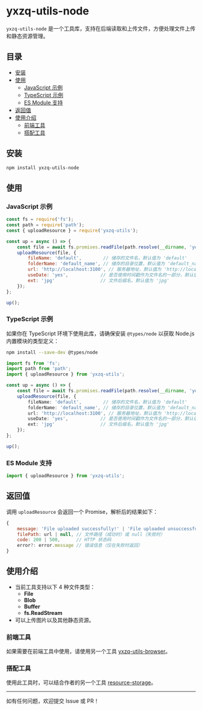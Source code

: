 # yxzq-utils-node

`yxzq-utils-node` 是一个工具库，支持在后端读取和上传文件，方便处理文件上传和静态资源管理。

## 目录

- [安装](#安装)
- [使用](#使用)
  - [JavaScript 示例](#javascript-示例)
  - [TypeScript 示例](#typescript-示例)
  - [ES Module 支持](#es-module-支持)
- [返回值](#返回值)
- [使用介绍](#使用介绍)
  - [前端工具](#前端工具)
  - [搭配工具](#搭配工具)

## 安装

```bash
npm install yxzq-utils-node
```

## 使用

### JavaScript 示例

```javascript
const fs = require('fs');
const path = require('path');
const { uploadResource } = require('yxzq-utils');

const up = async () => {
    const file = await fs.promises.readFile(path.resolve(__dirname, 'yourFilePath'));
    uploadResource(file, {
        fileName: 'default',        // 储存的文件名，默认值为 'default'
        folderName: 'default_name', // 储存的目录位置，默认值为 'default_name'
        url: 'http://localhost:3100', // 服务器地址，默认值为 'http://localhost:3100'
        useDate: 'yes',            // 是否使用时间戳作为文件名的一部分，默认值为 'yes'
        ext: 'jpg'                 // 文件后缀名，默认值为 'jpg'
    });
};

up();
```

### TypeScript 示例

如果你在 TypeScript 环境下使用此库，请确保安装 `@types/node` 以获取 Node.js 内置模块的类型定义：
```bash
npm install --save-dev @types/node
```

```typescript
import fs from 'fs';
import path from 'path';
import { uploadResource } from 'yxzq-utils';

const up = async () => {
    const file = await fs.promises.readFile(path.resolve(__dirname, 'yourFilePath'));
    uploadResource(file, {
        fileName: 'default',        // 储存的文件名，默认值为 'default'
        folderName: 'default_name', // 储存的目录位置，默认值为 'default_name'
        url: 'http://localhost:3100', // 服务器地址，默认值为 'http://localhost:3100'
        useDate: 'yes',            // 是否使用时间戳作为文件名的一部分，默认值为 'yes'
        ext: 'jpg'                 // 文件后缀名，默认值为 'jpg'
    });
};

up();
```

### ES Module 支持

```javascript
import { uploadResource } from 'yxzq-utils';
```

## 返回值

调用 `uploadResource` 会返回一个 Promise，解析后的结果如下：
```javascript
{
    message: 'File uploaded successfully!' | 'File uploaded unsuccessfully!' | 'File does not exist!',
    filePath: url | null, // 文件路径（成功时）或 null（失败时）
    code: 200 | 500,      // HTTP 状态码
    error?: error.message // 错误信息（仅在失败时返回）
}
```

## 使用介绍

- 当前工具支持以下 4 种文件类型：
  - **File**
  - **Blob**
  - **Buffer**
  - **fs.ReadStream**
- 可以上传图片以及其他静态资源。

### 前端工具

如果需要在前端工具中使用，请使用另一个工具 [yxzq-utils-browser](https://www.npmjs.com/package/yxzq-utils-browser)。

### 搭配工具

使用此工具时，可以结合作者的另一个工具 [resource-storage](https://github.com/SupremacySakura/resource-storage)。

---
如有任何问题，欢迎提交 Issue 或 PR！
